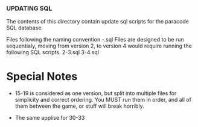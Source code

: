 ### UPDATING SQL
The contents of this directory contain update sql scripts for the paracode SQL database.

Files following the naming convention <old number>-<new number>.sql
Files are designed to be run sequentialy, moving from version 2, to version 4 would require running the following SQL scripts.
2-3.sql
3-4.sql

# Special Notes

- 15-19 is considered as one version, but split into multiple files for simplicity and correct ordering. You MUST run them in order, and all of them between the game, or stuff will break horribly.

- The same applise for 30-33
